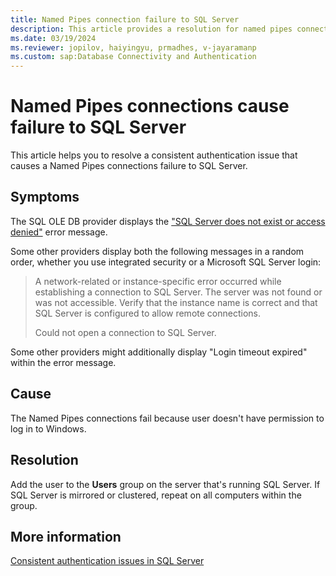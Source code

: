 ```yaml
---
title: Named Pipes connection failure to SQL Server
description: This article provides a resolution for named pipes connection failures when authenticating to SQL Server.
ms.date: 03/19/2024
ms.reviewer: jopilov, haiyingyu, prmadhes, v-jayaramanp
ms.custom: sap:Database Connectivity and Authentication
---
```


# Named Pipes connections cause failure to SQL Server

This article helps you to resolve a consistent authentication issue that causes a Named Pipes connections failure to SQL Server.

## Symptoms

The SQL OLE DB provider displays the ["SQL Server does not exist or access denied"](../startup-shutdown/event-id-7000-access-denied.md) error message.

Some other providers display both the following messages in a random order, whether you use integrated security or a Microsoft SQL Server login:

> A network-related or instance-specific error occurred while establishing a connection to SQL Server. The server was not found or was not accessible. Verify that the instance name is correct and that SQL Server is configured to allow remote connections.
>
> Could not open a connection to SQL Server.

Some other providers might additionally display "Login timeout expired" within the error message.

## Cause

The Named Pipes connections fail because user doesn't have permission to log in to Windows.

## Resolution

Add the user to the **Users** group on the server that's running SQL Server. If SQL Server is mirrored or clustered, repeat on all computers within the group.

## More information

[Consistent authentication issues in SQL Server](consistent-authentication-connectivity-issues.md)
